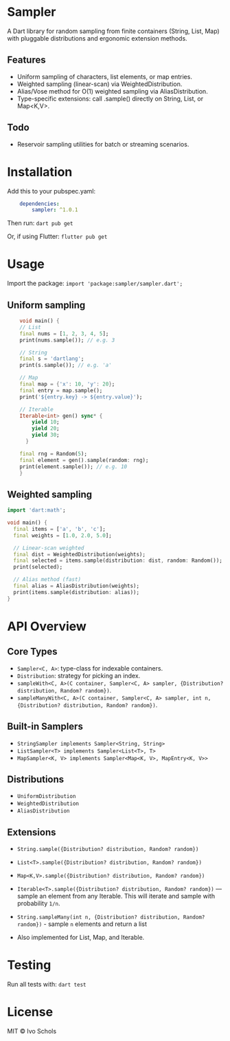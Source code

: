 # Sampler
A Dart library for random sampling from finite containers (String, List, Map) with pluggable distributions and ergonomic extension methods.

## Features
- Uniform sampling of characters, list elements, or map entries.
- Weighted sampling (linear-scan) via WeightedDistribution.
- Alias/Vose method for O(1) weighted sampling via AliasDistribution.
- Type-specific extensions: call .sample() directly on String, List<T>, or Map<K,V>.

## Todo
- Reservoir sampling utilities for batch or streaming scenarios.

# Installation
Add this to your pubspec.yaml:
```yaml
    dependencies:
        sampler: ^1.0.1
```
Then run:
`dart pub get`

Or, if using Flutter:
`flutter pub get`

# Usage
Import the package:
`import 'package:sampler/sampler.dart';`

## Uniform sampling
```dart
    void main() {
    // List
    final nums = [1, 2, 3, 4, 5];
    print(nums.sample()); // e.g. 3

    // String
    final s = 'dartlang';
    print(s.sample()); // e.g. 'a'

    // Map
    final map = {'x': 10, 'y': 20};
    final entry = map.sample();
    print('${entry.key} -> ${entry.value}');

    // Iterable
    Iterable<int> gen() sync* {
        yield 10;
        yield 20;
        yield 30;
      }

    final rng = Random(5);
    final element = gen().sample(random: rng);
    print(element.sample()); // e.g. 10
    }
```
## Weighted sampling
```dart
import 'dart:math';

void main() {
  final items = ['a', 'b', 'c'];
  final weights = [1.0, 2.0, 5.0];

  // Linear-scan weighted
  final dist = WeightedDistribution(weights);
  final selected = items.sample(distribution: dist, random: Random());
  print(selected);

  // Alias method (fast)
  final alias = AliasDistribution(weights);
  print(items.sample(distribution: alias));
}
```


# API Overview
## Core Types
- `Sampler<C, A>`: type-class for indexable containers.
- `Distribution`: strategy for picking an index.
- `sampleWith<C, A>(C container, Sampler<C, A> sampler, {Distribution? distribution, Random? random})`.
- `sampleManyWith<C, A>(C container, Sampler<C, A> sampler, int n, {Distribution? distribution, Random? random})`.


## Built-in Samplers
- `StringSampler implements Sampler<String, String>`
- `ListSampler<T> implements Sampler<List<T>, T>`
- `MapSampler<K, V> implements Sampler<Map<K, V>, MapEntry<K, V>>`

## Distributions
- `UniformDistribution`
- `WeightedDistribution`
- `AliasDistribution`

## Extensions
- `String.sample({Distribution? distribution, Random? random})`
- `List<T>.sample({Distribution? distribution, Random? random})`
- `Map<K,V>.sample({Distribution? distribution, Random? random})`
- `Iterable<T>.sample({Distribution? distribution, Random? random})` — sample an element from any Iterable<T>. This will iterate and sample with probability `1/n`.

- `String.sampleMany(int n, {Distribution? distribution, Random? random})` - sample `n` elements and return a list
- Also implemented for List, Map, and Iterable.

# Testing
Run all tests with:
`dart test`

# License

MIT © Ivo Schols


